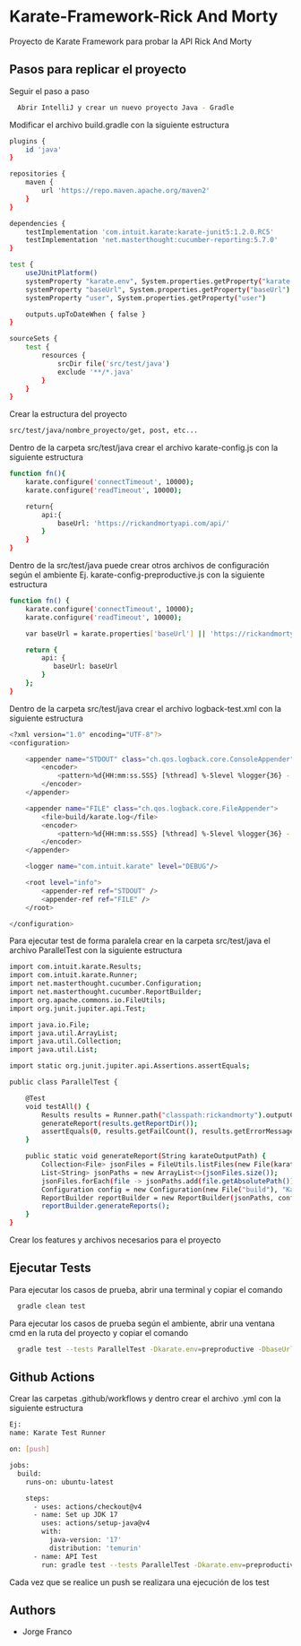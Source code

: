 
# Karate-Framework-Rick And Morty

Proyecto de Karate Framework para probar la API Rick And Morty

## Pasos para replicar el proyecto

Seguir el paso a paso

```bash
  Abrir IntelliJ y crear un nuevo proyecto Java - Gradle
```

Modificar el archivo build.gradle con la siguiente estructura

```bash
plugins {
    id 'java'
}

repositories {
    maven {
        url 'https://repo.maven.apache.org/maven2'
    }
}

dependencies {
    testImplementation 'com.intuit.karate:karate-junit5:1.2.0.RC5'
    testImplementation 'net.masterthought:cucumber-reporting:5.7.0'
}

test {
    useJUnitPlatform()
    systemProperty "karate.env", System.properties.getProperty("karate.env")
    systemProperty "baseUrl", System.properties.getProperty("baseUrl")
    systemProperty "user", System.properties.getProperty("user")

    outputs.upToDateWhen { false }
}

sourceSets {
    test {
        resources {
            srcDir file('src/test/java')
            exclude '**/*.java'
        }
    }
}
```

Crear la estructura del proyecto

```bash
src/test/java/nombre_proyecto/get, post, etc...
```

Dentro de la carpeta src/test/java crear el archivo karate-config.js con la siguiente estructura

```bash
function fn(){
    karate.configure('connectTimeout', 10000);
    karate.configure('readTimeout', 10000);

    return{
        api:{
            baseUrl: 'https://rickandmortyapi.com/api/'
        }
    }
}
```

Dentro de la src/test/java puede crear otros archivos de configuración según el ambiente Ej. karate-config-preproductive.js con la siguiente estructura

```bash
function fn() {
    karate.configure('connectTimeout', 10000);
    karate.configure('readTimeout', 10000);

    var baseUrl = karate.properties['baseUrl'] || 'https://rickandmortyapi.com/api/'

    return {
        api: {
           baseUrl: baseUrl
        }
    };
}
```

Dentro de la carpeta src/test/java crear el archivo logback-test.xml con la siguiente estructura

```bash
<?xml version="1.0" encoding="UTF-8"?>
<configuration>

    <appender name="STDOUT" class="ch.qos.logback.core.ConsoleAppender">
        <encoder>
            <pattern>%d{HH:mm:ss.SSS} [%thread] %-5level %logger{36} - %msg%n</pattern>
        </encoder>
    </appender>

    <appender name="FILE" class="ch.qos.logback.core.FileAppender">
        <file>build/karate.log</file>
        <encoder>
            <pattern>%d{HH:mm:ss.SSS} [%thread] %-5level %logger{36} - %msg%n</pattern>
        </encoder>
    </appender>

    <logger name="com.intuit.karate" level="DEBUG"/>

    <root level="info">
        <appender-ref ref="STDOUT" />
        <appender-ref ref="FILE" />
    </root>

</configuration>
```

Para ejecutar test de forma paralela crear en la carpeta src/test/java el archivo ParallelTest con la siguiente estructura

```bash
import com.intuit.karate.Results;
import com.intuit.karate.Runner;
import net.masterthought.cucumber.Configuration;
import net.masterthought.cucumber.ReportBuilder;
import org.apache.commons.io.FileUtils;
import org.junit.jupiter.api.Test;

import java.io.File;
import java.util.ArrayList;
import java.util.Collection;
import java.util.List;

import static org.junit.jupiter.api.Assertions.assertEquals;

public class ParallelTest {

    @Test
    void testAll() {
        Results results = Runner.path("classpath:rickandmorty").outputCucumberJson(true).tags("~@ignore").parallel(4);
        generateReport(results.getReportDir());
        assertEquals(0, results.getFailCount(), results.getErrorMessages());
    }

    public static void generateReport(String karateOutputPath) {
        Collection<File> jsonFiles = FileUtils.listFiles(new File(karateOutputPath), new String[]{"json"}, true);
        List<String> jsonPaths = new ArrayList<>(jsonFiles.size());
        jsonFiles.forEach(file -> jsonPaths.add(file.getAbsolutePath()));
        Configuration config = new Configuration(new File("build"), "Karate-Framework-Rick-Morty-API");
        ReportBuilder reportBuilder = new ReportBuilder(jsonPaths, config);
        reportBuilder.generateReports();
    }
}
```

Crear los features y archivos necesarios para el proyecto

## Ejecutar Tests

Para ejecutar los casos de prueba, abrir una terminal y copiar el comando

```bash
  gradle clean test
```

Para ejecutar los casos de prueba según el ambiente, abrir una ventana cmd en la ruta del proyecto y copiar el comando

```bash
  gradle test --tests ParallelTest -Dkarate.env=preproductive -DbaseUrl=https://rickandmortyapi.com/api/ -i
```

## Github Actions

Crear las carpetas .github/workflows y dentro crear el archivo .yml con la siguiente estructura

```bash
Ej:
name: Karate Test Runner

on: [push]

jobs:
  build:
    runs-on: ubuntu-latest

    steps:
      - uses: actions/checkout@v4
      - name: Set up JDK 17
        uses: actions/setup-java@v4
        with:
          java-version: '17'
          distribution: 'temurin'
      - name: API Test
        run: gradle test --tests ParallelTest -Dkarate.env=preproductive -DbaseUrl=https://rickandmortyapi.com/api/ -i
```

Cada vez que se realice un push se realizara una ejecución de los test

## Authors

- Jorge Franco